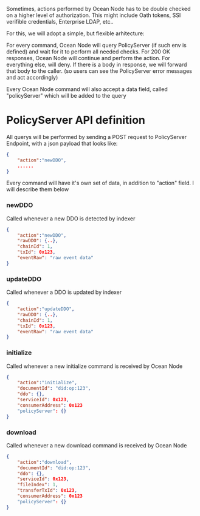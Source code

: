 Sometimes, actions performed by Ocean Node has to be double checked on a higher level of authorization. This might include Oath tokens, SSI verifible credentials, Enterprise LDAP, etc..

For this, we will adopt a simple, but flexible arhitecture:

For every command, Ocean Node will query PolicyServer (if such env is defined) and wait for it to perform all needed checks. For 200 OK responses, Ocean Node will continue and perform the action. For everything else, will deny. If there is a body in response, we will forward that body to the caller. (so users can see the PolicyServer error messages and act accordingly)

Every Ocean Node command will also accept a data field, called "policyServer" which will be added to the query

# PolicyServer API definition

All querys will be performed by sending a POST request to PolicyServer Endpoint, with a json payload that looks like:

```json
{
    "action":"newDDO",
    ......
}
```

Every command will have it's own set of data, in addition to "action" field.
I will describe them below

### newDDO

Called whenever a new DDO is detected by indexer

```json
{
    "action":"newDDO",
    "rawDDO": {..},
    "chainId": 1,
    "txId": 0x123,
    "eventRaw": "raw event data"
}
```

### updateDDO

Called whenever a DDO is updated by indexer

```json
{
    "action":"updateDDO",
    "rawDDO": {..},
    "chainId": 1,
    "txId": 0x123,
    "eventRaw": "raw event data"
}
```

### initialize

Called whenever a new initialize command is received by Ocean Node

```json
{
    "action":"initialize",
    "documentId": "did:op:123",
    "ddo": {},
    "serviceId": 0x123,
    "consumerAddress": 0x123
    "policyServer": {}
}
```

### download

Called whenever a new download command is received by Ocean Node

```json
{
    "action":"download",
    "documentId": "did:op:123",
    "ddo": {},
    "serviceId": 0x123,
    "fileIndex": 1,
    "transferTxId": 0x123,
    "consumerAddress": 0x123
    "policyServer": {}
}
```
